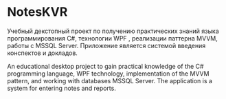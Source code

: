 # NotesKVR
Учебный декстопный проект по получению практических знаний языка программирования С#, технологии WPF , реализации паттерна MVVM, работы с MSSQL Server.  Приложение является системой введения конспектов и докладов.  

An educational desktop project to gain practical knowledge of the C# programming language, WPF technology, implementation of the MVVM pattern, and working with databases MSSQL Server. The application is a system for entering notes and reports.

